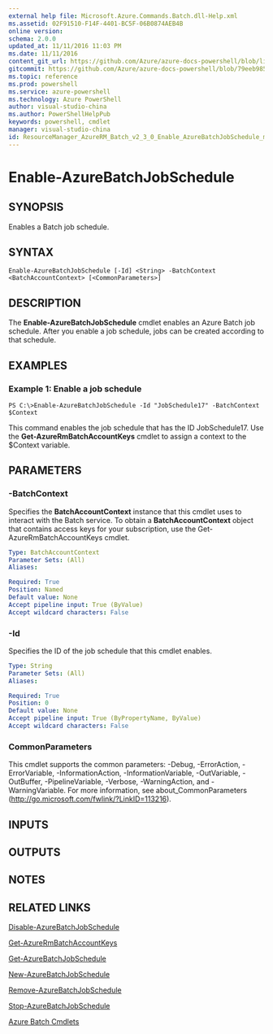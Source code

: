 ```yaml
---
external help file: Microsoft.Azure.Commands.Batch.dll-Help.xml
ms.assetid: 02F91510-F14F-4401-BC5F-06B0874AEB4B
online version: 
schema: 2.0.0
updated_at: 11/11/2016 11:03 PM
ms.date: 11/11/2016
content_git_url: https://github.com/Azure/azure-docs-powershell/blob/live/azureps-cmdlets-docs/ResourceManager/AzureRM.Batch/v2.3.0/Enable-AzureBatchJobSchedule.md
gitcommit: https://github.com/Azure/azure-docs-powershell/blob/79eeb985ea480979357fb4695832a0c3d29a48bf/azureps-cmdlets-docs/ResourceManager/AzureRM.Batch/v2.3.0/Enable-AzureBatchJobSchedule.md
ms.topic: reference
ms.prod: powershell
ms.service: azure-powershell
ms.technology: Azure PowerShell
author: visual-studio-china
ms.author: PowerShellHelpPub
keywords: powershell, cmdlet
manager: visual-studio-china
id: ResourceManager_AzureRM_Batch_v2_3_0_Enable_AzureBatchJobSchedule_md
---
```


# Enable-AzureBatchJobSchedule

## SYNOPSIS
Enables a Batch job schedule.

## SYNTAX

```
Enable-AzureBatchJobSchedule [-Id] <String> -BatchContext <BatchAccountContext> [<CommonParameters>]
```

## DESCRIPTION
The **Enable-AzureBatchJobSchedule** cmdlet enables an Azure Batch job schedule.
After you enable a job schedule, jobs can be created according to that schedule.

## EXAMPLES

### Example 1: Enable a job schedule
```
PS C:\>Enable-AzureBatchJobSchedule -Id "JobSchedule17" -BatchContext $Context
```

This command enables the job schedule that has the ID JobSchedule17.
Use the **Get-AzureRmBatchAccountKeys** cmdlet to assign a context to the $Context variable.

## PARAMETERS

### -BatchContext
Specifies the **BatchAccountContext** instance that this cmdlet uses to interact with the Batch service.
To obtain a **BatchAccountContext** object that contains access keys for your subscription, use the Get-AzureRmBatchAccountKeys cmdlet.

```yaml
Type: BatchAccountContext
Parameter Sets: (All)
Aliases: 

Required: True
Position: Named
Default value: None
Accept pipeline input: True (ByValue)
Accept wildcard characters: False
```

### -Id
Specifies the ID of the job schedule that this cmdlet enables.

```yaml
Type: String
Parameter Sets: (All)
Aliases: 

Required: True
Position: 0
Default value: None
Accept pipeline input: True (ByPropertyName, ByValue)
Accept wildcard characters: False
```

### CommonParameters
This cmdlet supports the common parameters: -Debug, -ErrorAction, -ErrorVariable, -InformationAction, -InformationVariable, -OutVariable, -OutBuffer, -PipelineVariable, -Verbose, -WarningAction, and -WarningVariable. For more information, see about_CommonParameters (http://go.microsoft.com/fwlink/?LinkID=113216).

## INPUTS

## OUTPUTS

## NOTES

## RELATED LINKS

[Disable-AzureBatchJobSchedule](xref:ResourceManager/AzureRM.Batch/v2.3.0/Disable-AzureBatchJobSchedule.md)

[Get-AzureRmBatchAccountKeys](xref:ResourceManager/AzureRM.Batch/v2.3.0/Get-AzureRmBatchAccountKeys.md)

[Get-AzureBatchJobSchedule](xref:ResourceManager/AzureRM.Batch/v2.3.0/Get-AzureBatchJobSchedule.md)

[New-AzureBatchJobSchedule](xref:ResourceManager/AzureRM.Batch/v2.3.0/New-AzureBatchJobSchedule.md)

[Remove-AzureBatchJobSchedule](xref:ResourceManager/AzureRM.Batch/v2.3.0/Remove-AzureBatchJobSchedule.md)

[Stop-AzureBatchJobSchedule](xref:ResourceManager/AzureRM.Batch/v2.3.0/Stop-AzureBatchJobSchedule.md)

[Azure Batch Cmdlets](xref:ResourceManager/AzureRM.Batch/v2.3.0/AzureRM.Batch.md)


